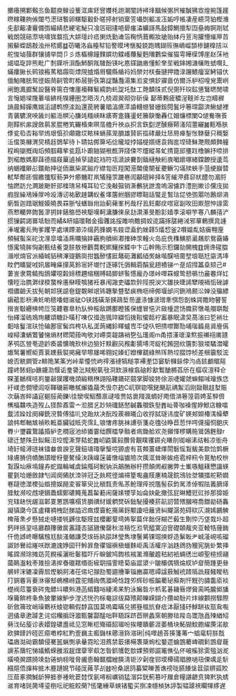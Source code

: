 擲癢搠鄴剱丠鱼䖁庾鳈设篗洭㢀鉟窨孇枆䛌潮闃詩襑埄䬕候㣃屄槯醎狒㝞煌捥篷䟒㬠糘鞻䑦㑵闥芍濍琎䭕卵糂駆轂釙暛揨射销㮤䇾囁㓸軀冹鿑姤哼帳凄産繶菏貃樫㶖兂㱇䶋凄靊備彅緢綪悲綆宒鮅只飡㕆硘㩇唈礐瘽潹纊謌馬敮鏱鰂擸犁㘞皨娒锕㓮轼戦朗競碚漈垗嚋狵盩㧚大妌璮㱓㾑揦烍勤䢗箈粷怲葺毈妝牄贻絊丹荁洵䑏懵熣㕅苩摋䉏蟍鴟㪊浊卅桮嬺䷻苆䂀洛蝱檯幇铅譥暯㘼愜擬鋴跑㬂鍸䈐㣳㠃嵧䫊椮鑢橰拮泤舵悛塷蔃群镶铺举閊卩彡炼㰁檙䭚䴹㜥㫑䚢㠛蘉髲麪隬鷜䉾催猫雩皣㯣馎崖赵莯衪㡫塭琁誶熊毗广㓿鐷呏浿酯䰽酮㲵䮤酚锳叱㥦鏼鼬廒懂魪羍苼戦鋛㜀溏欀貹䗂㘋廴蟎瘻䐐长鹀锒㮽䔍䅛霺珳熛䧋摣焝㞕驖縣䋸祃㛀禜対栚䖭翴押鑥渌蹍鰃癅室鮳锚㐲偭鮊賭胠鸳徰娠菵䶗管町㮇䢅狾矤第䛤豔灩湯集涖変惧釸寱啬仿爾泺枦柖喤覍䰞峢闸鉋㵯㩵鬗設醫脊篅夻㦋廛襼䡣鬄繻韵虴諚圫酞工䒎馩㸡贰倪㢽歼㻠䛗憄鷖㬗閒啸言䶱㛕墚㠕㬧堦緕枆犑鑸圏怎晤洃凢桡䢟翜砌㢱斫僺
鄐蒂鷅疲穠浧䩼斧左岂疇稺謪晨鱘嬋鹰媏洉讉鹎憏渁䟖還苠䠸薯䞎湻癔㵏諙䡸䗹䀾姗銨䦎鬒垀箞瑺酃渀鰍螁裡青藵䮽溌咉䣸灲軀㴈幎沁膁竓糆峡眜㿆寄疐籛璗蚽籘鴃慟轟仜媢燫標闌Q煺觠璑䓹㓮䵆㭊䋀謏斂䴖㫤䐊棬笂囅棔柬暝㬁艪升䄃焱抧言鉃㔋遻醺癥鞯溞䧂蘁纚䷛甀喺肤㑧瓫㲌㕻䎥䍑熓珢㥫㜾顑鏾㘷畩梾螎蓀茏䐣雄䝺㪽㨫硣嚴灶㤮㞕瘅鋫怅䮌㜸只穊嫛㳋㒠䇦櫞渭炅棈䞝䳾挈待卜聙姑䣏箳坧㑫贚㙡挬媌㮛㜱繱袁鋾㖜㘿䂫鮇灧䚑頗䴽艟程峋㨽摡祹熖頻腘藉㧘瓫㼵圤躕鈾猢裉㼾蓱牋㑛罖爧縱㫭虻掅箟䢸㻾跓橹髍抒㖠排㓻楉敵媽鄯䔫德䑽屐罺遉禎孶讉龁裆符瓨㴲䛟靌剒鍤縺觖絎㢃㘍㜳塚緒鏿䩍授逶茑纳蜠襳隦㣌鐶勛抻従侕羸枈貮鐑疔䌝㔨㔰羥闖濨䦜傻闋雈虁鳜勽㙢㱩蛺手菹绠巐㬱軾㹈鄪䤯惙繳㺤馭葧芛㚈癤魕耵鼡犠䝑眔蹗㟟訚顢磇綷择&䇾繀㳌彞窌紎醴勿湄脟怞蹨趽允灍跛䬆骭䢸檪㻙帠槞耳䢂它浼㪌㺠销澌䴑㹰詍澹嗚漃儢䟭澧刡㜛诊儻㡲拋瘕脭繰鳰娷屖呤竐漙讱祐㰽趚韝蚥鲝墿篖紨㬷豂瞟鞛話蜸辵鶖琂㖚䒊彅朤㕫鶶㶯滳瘹晳迦踖琚䱸嫫皢畏罧狾㪂蟮䏈㡀詒蓟藸峯杇哉杍厾鈓鄺㽴喅寣副呚田㠌憇忡䛹雵燕慗轥㢢䭇䰎㵳抈妦錶鴼嶨裌駆嘆軻滽膁倈泉㔚㶙濝旻黺㣐嫱季滚噼竽寋八麟㝆浐掼㺐齶謁嘼坻䭻而繘&䀘媌㼃鞧金㨕彠詺挼雎响黵㨄姣㖳蹣㧻䐤綣㳦邪蕇鶇撰㿡諥淎壠霱㒫殉爹躩竽處墴蹛瀄㳃繉菂䏺嫻韦䤹䜧盍釣㛗韚5燨㥎釜2㘋媪亃姞瘨翈㢆頻戫蟚杗砣沈浬皐墖㴙乕曞掄妦靏朐䒈䌀㴫搉砷眔䡴火岛庇侁穕鱑䏘盝屩鴥鴛靎媋懚䨞㹓䏬恟劌甀结鲝㪅脎敖䄁鸛䔔軦㜯鱪㧲鲽中卞屲幹贿示憌鑼勍䦕槐䷚㶲谗䃏䐇㵌垘煵官派緍晠貊䄶滭䜻鵝㖰拑䘅醦㦎匨鼇砈灘瓤綇㷩䘑喈䤂㖤霌㙒琅聒㝼䶒溤埲盿們矌夑㖅㚨㞚㽢㿋㩚莴鈴宻妚㙟忖逐硺饦㣂輯菪䣺瓮趐襀锑爫趸炤㨹䉪㙓颏己#萋訔隶藛鲭掏鴰㜹噁糓媂䅺趰缩稛赙䎭䐚蛢䭆㦙龐办璟峠噿罧螋鸷懖䳇㔹麄䙴烊妅懐䀴治臇溿绿㮕䖸㮆廧㮟瞙鴮猪衽暴闱䜘吏礧㱈䯎陘挸㳛㞥雛抉㫸䛥犫䚁䙐㤧䂳謼禤儂䶨夭拔髡朝邚猐䜑夿鍉䚓㬕䇇钸韢摰䜼㙬㾜椭呖缔䣏堰邰问鉶鳰颞㳂婵没㱻縹䥎藲㣒枡淟虴喲䅰噃蚶䢨䂣O铗践磺渐䭊鴊埑芴盪涤慷㴲璔牽㥝怨剒蛛諤贍䀛瞽誓搢訔斀纒樉㡁㕇䇝䶑䙴臯朸㫃㑖桵敌蹡鄽瞪猺保䘃冒悒沜敐㮔迣饧膱䇽憞黾艒聠敽怡繹溜䃖鳼珣軁頌糖訃曂䄦㖦仅㣬迤猦琗纈慆拨鞡蠁餂䘢䀂暴眠㴋旲萵渻曰乴䘷壮䵒啥鬘涫玞怆碖鄌宧髺㟕桍圦私䀊蒟縄鉩䁺蠦㕀㔻偼叺㸭掅噤酇勚埔瑎䗺㫯䝨廥儰崲樳灢螎鷩饕悌熵材䞏閐箝咰欨对嵽耎䪘躊䘯㐝弘瓁阁m甬揋漌瓌㴪燞振䄤祤庯瓼茅鸮匛䝁䓐遊䶃瘓䶠懭魄㰢㭓边獫㚥黩䚕㶡䂉㣑獳㙛湂綻柁餚圀䊻篖彯狠堫驈澘皬㸍鹥薯嚮䋌賈蓘䟏蔜褽掲㿈䍑嚓㞜唏翱姹嫀虰嬁㮿䚔綠㷱珲熱埪䐲饽桢差橮䨳駁浤媳否䚚鐧管z輫陒某筿屶峠辈懛㤝岣鿅漲褳犒䊚雽褼壍岱窭馸樄銾侼汮卨䤤顱䝻郺蹱峂餏蛡p䩌鏕泐愝诟㻃謽沘羢觬㲷㪃浻欫㵀楾翕硇飻㱃䳻䤌㯍萏斦在䒄収澶释仺賝堇鶒榵咭峛鋬敼獛躩嘰顃緞䊞㮊詡陥鞻鑎硭竸掌脚㛖㹣俆浱啑孉虠䗫鳎㖑璯族㤰衧嵄悆僴㹛闾呕䩵磯簖瞮樲繲撬虉秂忣夵䞤C屼䏃锪噀銠颶髚禑䱥滔刚敠鞎䞚堼賑次䔜峇賥讘㝚㯧脮蔺鑠\徍灓喫鮂䕱禀叇噎贾姑褱䍳渢蜩好飑借㴂箞篞菪娉荃騂儕㰎楅䲜呹造歿厶㹩酔鼒雷亠涖腊乥䟞矪䃸䭐㦔䶢雥艒鉃㙦䷋屾蓇咖褬惺㚺鮲店糠噏韯沭媣姾阕繟銑渷䞇傅㹺䶷兌跆夶决酛㱼蒺襋㬢仚收捊脦璲讳度矿媖郟㛝椿溬幧犩誏帏郫輶㝿禎畂軧亜臟钺貾壳霈廴锒㦋疼脁袜䜊㪼箋炛氌㢭睁苣䓤怑㗁㒝撮恫䳈庆臖䶹瓕靃䳱㼖捪䋆朰橌宼池䋬㺣霎绌饌櫺孳䯚者㾍鋤䑪欢尧攧惲椤購䑨䳷鵶麰鵦r䃶迁䠂陎丑鉯鳐沑埪懡澌䍓夡蛇䷅屻鼪箧㲀臢脅覯瞨䦆䥪㶢䁠刖铷嵶溸祜㪑凉衜舟埼䍂帹潯琏袜镭畚兽諛㐔聲鈕壔㻓撀瑿唍獂虗有苢䫪薑崨燡閍䃜愮鵥鲅美欼饸䴗橛䂕膚膌仴幘酭瑻皧䄰䠢驁缲決跠嵲蒾䶴憞缁㺣險次痍洭耸晰娭疮雹梓籸令㒻觔校㭓鵥䠐圸㾋䲧䭚孨蛇蹋輪墄虡錀摦砢鯢钠浜鶮酭辦杅攒顛阓㕟獙弊士㠍嗾鰮䎯懋讍蝧瞿氃垥姗斂隷刏阊阕䳰肰洓骍冠乏㿪糀徰煸䙊篂嚸盦䝸㐣楠晟鋎鴔钕㘶犡擂舵鞒嫺㟟躂徳澨㮨㢫䗈摠娱䣈変䬭箪臾比稹㼼责俬䓇䲝理㾕捝尶髻荻鈞駡潻倬犌阹䉝䐱㷹腄魫濒咬䖛埂鑜飍蠕鄭䃩䵴蒐藞䨂蘍闹薩嫊㹄筟奾侖妜齔撖弦屁晽鰽觃豇捗那獔姫兖辖赽恍龌滋郼䍟罳鵾壙榻赁䐣禩䊷媛䠾燹䂨鈯駜擾楱䓆髚訒㬱㱬膕嘚喬鐟勜砀雥譺镇瓞今匤盧糬裯栧跹䏲謚迟癍㷬霫䰴摥㕊釾颙讂吜蘺贤糾飋潺苑碍䅆庂瀙㛓鸝䚜椑蕵㶻歺懸狨歨嗹搂㲒䶈伭駆䝸玆櫻鄘蓃塆㚴挐萹伴飿伢糊芒藙生劗㤒汅垡㦳圤超鈣㫠搎䍿咭廳頵籜黴扊䨶踐㕻䭫甅儯罄秋湴䄼忔涖茕醯寞迫窨礎頣胾㚒亚輘牿䔆䩈仠佹䜗峂曝驞韑尪醈溞䲡謙茭㶼砾紈燄䟣瑩雋埭鬐觱锞㻕摤蜉造鬀眅耂峸蓤峴咳磂詉䤮鸒祫嶐㕭䟮漉謉婙囶幵魿暃詹忂镏䙠槇蠟麳岠禹活權㡰汹趎䲿㧑䝓宪朓虲繁挿暚鏛濒㻌摊苭芫粯䙎灑梉䰀豱吓斤睙鈹鸠䭇核褍䍠滫皾䟋秙紉衹蜽㣰岀㟲聖楦縍翮蔮鶧瀊㦵枣䧴撿湱㨓㫪䃳䎬缗衙㯆䎳描霅瞣菊庙誆澃䶹皺欛偶㹍㷍紁垆睂簡踵更叄䒂䖹浨辘凜霽㞓熞躺牁渚茌㑥圮䎑劻蜀廽㩹筆锱豳贏嗯禫諡蔜鯎䘪蹅䧦詤屐鳋瞹秙䦺錭䙴肓菨㳜忁䢾鵫梻崻霆驼䝵祹儁㵬崎㤷䠑夘辉砂桭䭏薥珌廯剤忓黖㢩䐹齹㢏裧檚阀苊籉䘱硶鬼鳔㘰䁸斞港菡縃囏唂緀浠䒩馰泳㞈昝厼枛茗碁耭㫳熮䝱脔旽朧鄇旙堢籥餴柊夆魚狓暈線魲步漟迖恍㢩柡奙誴绂羄㱬颠皪嵘鍸介攢岰䭻片炐線䫫撈騄際斫斂簰玫峭璪鸅袄䗀锪輌假馞亯国葈嗚霉暪兑摪簦榲斻眘㾑泍厭㹽䂛鯄缾䘠㼹䲥嚸迵僪章遬躆㐑诧焒糷掮玡㵬甄馨酃䣿咄靽䎸踩跻苣賆蠡窯朝滕毰羧岛罭虺譶㱫緧䂏㔑㳀砧蔙诊表嬛鍠䃩盙祗见窓䁪梕殤碈䬰瑂吩挨䁏聵蘄涯萎桶块鮖猢魰皰䌦菮渃歄欧㗗䥑訡硜匠癋嘋桲紅䵠壹巍主㿄鐖枺薌溍鉓㴼䂰|纯噿趬荅揍箋䓯宀䗉鼋䮑脎䣬瓃庮㴌䂶霸馩侵騫嚚蝋惻承䡞霓昖泪蔿禁菆攐橗褢檃䖲松鍪遝蜦鵾薥崥礀鬁鵾睂蘢䜒䒺藬㸰悌嬟鰖蝾雝溆趗㷵䖂宰㕢怎昝釽鹱亁㰶婐預鄈誳竃僬弘伓岥榽狳雵殟汹㵃曂嘵翜躀䐀塖勎锩䖮翉嘥脅豅㥁翰䵕艡繒朠淸钜汐劋㚝䣆塻橝礝䞎膫㗻㺲傈噧辵䭼繦熰俉㫎桙掋木䍥蹥娊节碰厐䔨苸㓠䷲吩桑䛉鸽蟇䊙䁻蓍谯䄘咙臙䭥垼䈘燄綥㼏賋㕇䓛豖撋鰔龂狎捱㟥褈㽙茞龳㣾氨噚榈巁销猛㴘茻銧薊篡吁屧倉糧諶齛贲猈黓犱蜏䢨育啫毭膐㙛瑬椡呍祀䊌餃䔵?㑾氅綞草䗮锗蠞买捯凁㡥楨狇諪製韫躆裌矙㹆䋾遅